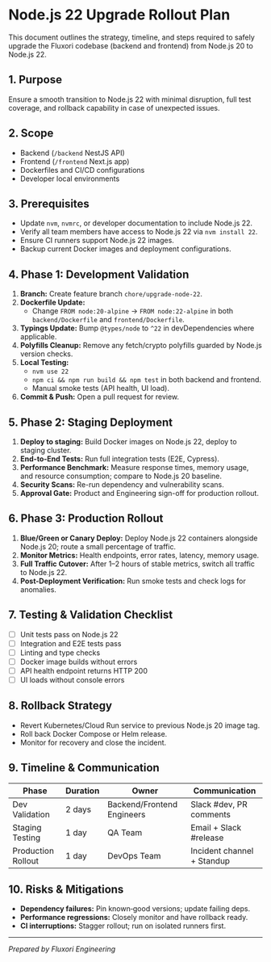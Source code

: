  # Node.js 22 Upgrade Rollout Plan

 This document outlines the strategy, timeline, and steps required to safely upgrade the Fluxori codebase (backend and frontend) from Node.js 20 to Node.js 22.

 ## 1. Purpose
 Ensure a smooth transition to Node.js 22 with minimal disruption, full test coverage, and rollback capability in case of unexpected issues.

 ## 2. Scope
 - Backend (`/backend` NestJS API)
 - Frontend (`/frontend` Next.js app)
 - Dockerfiles and CI/CD configurations
 - Developer local environments

 ## 3. Prerequisites
 - Update `nvm`, `nvmrc`, or developer documentation to include Node.js 22.
 - Verify all team members have access to Node.js 22 via `nvm install 22`.
 - Ensure CI runners support Node.js 22 images.
 - Backup current Docker images and deployment configurations.

 ## 4. Phase 1: Development Validation
 1. **Branch:** Create feature branch `chore/upgrade-node-22`.
 2. **Dockerfile Update:**
    - Change `FROM node:20-alpine` → `FROM node:22-alpine` in both `backend/Dockerfile` and `frontend/Dockerfile`.
 3. **Typings Update:** Bump `@types/node` to `^22` in devDependencies where applicable.
 4. **Polyfills Cleanup:** Remove any fetch/crypto polyfills guarded by Node.js version checks.
 5. **Local Testing:**
    - `nvm use 22`
    - `npm ci && npm run build && npm test` in both backend and frontend.
    - Manual smoke tests (API health, UI load).
 6. **Commit & Push:** Open a pull request for review.

 ## 5. Phase 2: Staging Deployment
 1. **Deploy to staging:** Build Docker images on Node.js 22, deploy to staging cluster.
 2. **End-to-End Tests:** Run full integration tests (E2E, Cypress).
 3. **Performance Benchmark:** Measure response times, memory usage, and resource consumption; compare to Node.js 20 baseline.
 4. **Security Scans:** Re-run dependency and vulnerability scans.
 5. **Approval Gate:** Product and Engineering sign-off for production rollout.

 ## 6. Phase 3: Production Rollout
 1. **Blue/Green or Canary Deploy:** Deploy Node.js 22 containers alongside Node.js 20; route a small percentage of traffic.
 2. **Monitor Metrics:** Health endpoints, error rates, latency, memory usage.
 3. **Full Traffic Cutover:** After 1–2 hours of stable metrics, switch all traffic to Node.js 22.
 4. **Post-Deployment Verification:** Run smoke tests and check logs for anomalies.

 ## 7. Testing & Validation Checklist
 - [ ] Unit tests pass on Node.js 22
 - [ ] Integration and E2E tests pass
 - [ ] Linting and type checks
 - [ ] Docker image builds without errors
 - [ ] API health endpoint returns HTTP 200
 - [ ] UI loads without console errors

 ## 8. Rollback Strategy
 - Revert Kubernetes/Cloud Run service to previous Node.js 20 image tag.
 - Roll back Docker Compose or Helm release.
 - Monitor for recovery and close the incident.

 ## 9. Timeline & Communication
 | Phase                  | Duration  | Owner         | Communication              |
 |------------------------|-----------|---------------|----------------------------|
 | Dev Validation         | 2 days    | Backend/Frontend Engineers | Slack #dev, PR comments  |
 | Staging Testing        | 1 day     | QA Team       | Email + Slack #release     |
 | Production Rollout     | 1 day     | DevOps Team   | Incident channel + Standup |

 ## 10. Risks & Mitigations
 - **Dependency failures:** Pin known‑good versions; update failing deps.
 - **Performance regressions:** Closely monitor and have rollback ready.
 - **CI interruptions:** Stagger rollout; run on isolated runners first.

 ---
 _Prepared by Fluxori Engineering_